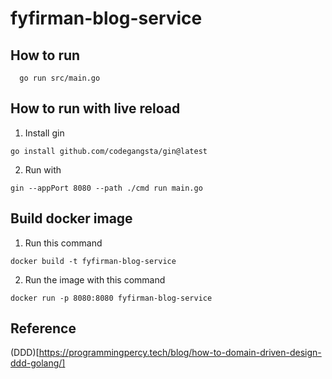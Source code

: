 # fyfirman-blog-service

## How to run

```
  go run src/main.go
```

## How to run with live reload

1. Install gin
   
```
go install github.com/codegangsta/gin@latest
```

2. Run with

```
gin --appPort 8080 --path ./cmd run main.go
```

## Build docker image 

1. Run this command
   
```
docker build -t fyfirman-blog-service
```

2. Run the image with this command

```
docker run -p 8080:8080 fyfirman-blog-service 
```

## Reference

(DDD)[https://programmingpercy.tech/blog/how-to-domain-driven-design-ddd-golang/]